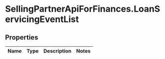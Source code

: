 # SellingPartnerApiForFinances.LoanServicingEventList

## Properties
Name | Type | Description | Notes
------------ | ------------- | ------------- | -------------


